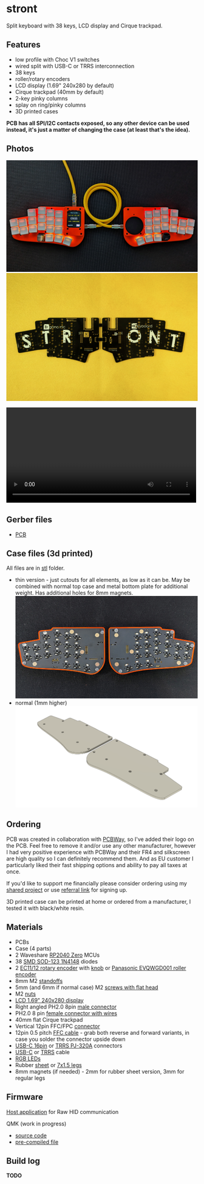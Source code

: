 # stront

Split keyboard with 38 keys, LCD display and Cirque trackpad.

## Features

- low profile with Choc V1 switches
- wired split with USB-C or TRRS interconnection
- 38 keys
- roller/rotary encoders
- LCD display (1.69" 240x280 by default)
- Cirque trackpad (40mm by default)
- 2-key pinky columns
- splay on ring/pinky columns
- 3D printed cases

**PCB has all SPI/I2C contacts exposed, so any other device can be used instead, it's just a matter of changing the case (at least that's the idea).**

## Photos

![](./images/top.jpg)
![](./images/pcb.jpg)

<video src="images/lcd.mp4" height="250px" controls></video>

## Gerber files

- [PCB](./gerbers/choc/pcb.zip)

## Case files (3d printed)

All files are in [stl](stl) folder.

- thin version - just cutouts for all elements, as low as it can be. May be combined with normal top case and metal bottom plate for additional weight. Has additional holes for 8mm magnets.
  ![](./images/bottom.jpg)
- normal (1mm higher)
  ![](./renders/bottom.png)

## Ordering

PCB was created in collaboration with [PCBWay](https://www.pcbway.com), so I've added their logo on the PCB. Feel free to remove it and/or use any other manufacturer, however I had very positive experience with PCBWay and their FR4 and silkscreen are high quality so I can definitely recommend them. And as EU customer I particularly liked their fast shipping options and ability to pay all taxes at once.

If you'd like to support me financially please consider ordering using my [shared project](https://www.pcbway.com/project/shareproject/Stront_low_profile_keyboard_85ec2664.html) or use [referral link](https://pcbway.com/g/3wpLAF) for signing up.

3D printed case can be printed at home or ordered from a manufacturer, I tested it with black/white resin.

## Materials

- PCBs
- Case (4 parts)
- 2 Waveshare [RP2040 Zero](https://www.aliexpress.com/item/3256804090654134.html) MCUs
- 38 [SMD SOD-123 1N4148](https://www.aliexpress.com/item/1005002882901030.html) diodes
- 2 [EC11/12 rotary encoder](https://www.aliexpress.com/item/33006686909.html) with [knob](https://www.aliexpress.com/item/1005003425428192.html) or [Panasonic EVQWGD001 roller encoder](https://www.aliexpress.com/item/32990950196.html)
- 8mm M2 [standoffs](https://www.aliexpress.com/item/4001271908929.html)
- 5mm (and 6mm if normal case) M2 [screws with flat head](https://www.aliexpress.com/item/4001248931159.html)
- M2 [nuts](https://www.aliexpress.com/item/1005001412230125.html)
- [LCD 1.69" 240x280 display](https://www.aliexpress.com/item/1005004922900927.html)
- Right angled PH2.0 8pin [male connector](https://www.aliexpress.com/item/1005003115054198.html)
- PH2.0 8 pin [female connector with wires](https://www.aliexpress.com/item/4000130210271.html)
- 40mm flat Cirque trackpad
- Vertical 12pin FFC/FPC [connector](https://www.aliexpress.com/item/10000000737049.html)
- 12pin 0.5 pitch [FFC cable](https://www.aliexpress.com/item/1005002468369055.html) - grab both reverse and forward variants, in case you solder the connector upside down
- [USB-C 16pin](https://www.aliexpress.com/item/1005003670899595.html) or [TRRS PJ-320A](https://www.aliexpress.com/item/4000661212458.html) connectors
- [USB-C](https://www.aliexpress.com/item/1005004649061153.html) or [TRRS](https://www.aliexpress.com/item/1005003676559658.html) cable
- [RGB LEDs](https://www.aliexpress.com/item/1005003636607308.html)
- Rubber [sheet](https://www.aliexpress.com/item/1005003938672544.html) or [7x1.5 legs](https://www.aliexpress.com/item/1005002995402961.html)
- 8mm magnets (if needed) - 2mm for rubber sheet version, 3mm for regular legs

## Firmware

[Host application](https://github.com/zzeneg/qmk-hid-host) for Raw HID communication

QMK (work in progress)

- [source code](https://github.com/zzeneg/qmk_firmware/tree/feature/stront/keyboards/stront)
- [pre-compiled file](./firmware/qmk/stront_zzeneg.uf2)

## Build log

**TODO**
